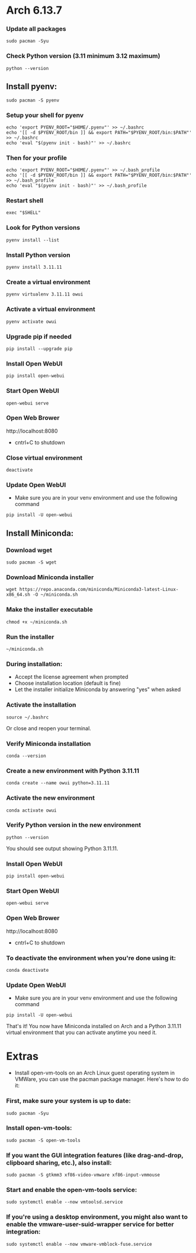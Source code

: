 # Arch 6.13.7
### Update all packages
```
sudo pacman -Syu
```

### Check Python version (3.11 minimum 3.12 maximum)
```
python --version
```

## Install pyenv:
```
sudo pacman -S pyenv
```

### Setup your shell for pyenv
```
echo 'export PYENV_ROOT="$HOME/.pyenv"' >> ~/.bashrc
echo '[[ -d $PYENV_ROOT/bin ]] && export PATH="$PYENV_ROOT/bin:$PATH"' >> ~/.bashrc
echo 'eval "$(pyenv init - bash)"' >> ~/.bashrc
```
### Then for your profile
```
echo 'export PYENV_ROOT="$HOME/.pyenv"' >> ~/.bash_profile
echo '[[ -d $PYENV_ROOT/bin ]] && export PATH="$PYENV_ROOT/bin:$PATH"' >> ~/.bash_profile
echo 'eval "$(pyenv init - bash)"' >> ~/.bash_profile
```
### Restart shell
```
exec "$SHELL"
```

### Look for Python versions
```
pyenv install --list
```

### Install Python version
```
pyenv install 3.11.11
```

### Create a virtual environment
```
pyenv virtualenv 3.11.11 owui
```

### Activate a virtual environment
```
pyenv activate owui
```

### Upgrade pip if needed
```
pip install --upgrade pip
```

### Install Open WebUI
```
pip install open-webui
```

### Start Open WebUI
```
open-webui serve
```

### Open Web Brower
http://localhost:8080
* cntrl+C to shutdown

### Close virtual environment
```
deactivate
```

### Update Open WebUI
- Make sure you are in your venv environment and use the following command
```
pip install -U open-webui
```

## Install Miniconda:
### Download wget
```
sudo pacman -S wget
```

### Download Miniconda installer
```
wget https://repo.anaconda.com/miniconda/Miniconda3-latest-Linux-x86_64.sh -O ~/miniconda.sh
```

### Make the installer executable
```
chmod +x ~/miniconda.sh
```

### Run the installer
```
~/miniconda.sh
```

### During installation:
- Accept the license agreement when prompted
- Choose installation location (default is fine)
- Let the installer initialize Miniconda by answering "yes" when asked

### Activate the installation
```
source ~/.bashrc
```

Or close and reopen your terminal.

### Verify Miniconda installation
```
conda --version
```

### Create a new environment with Python 3.11.11
```
conda create --name owui python=3.11.11
```

### Activate the new environment
```
conda activate owui
```

### Verify Python version in the new environment
```
python --version
```

You should see output showing Python 3.11.11.

### Install Open WebUI
```
pip install open-webui
```

### Start Open WebUI
```
open-webui serve
```

### Open Web Brower
http://localhost:8080
* cntrl+C to shutdown

### To deactivate the environment when you're done using it:
```
conda deactivate
```

### Update Open WebUI
- Make sure you are in your venv environment and use the following command
```
pip install -U open-webui
```

That's it! You now have Miniconda installed on Arch and a Python 3.11.11 virtual environment that you can activate anytime you need it.

# Extras
- Install open-vm-tools on an Arch Linux guest operating system in VMWare, you can use the pacman package manager. Here's how to do it:

### First, make sure your system is up to date:
```
sudo pacman -Syu
```

### Install open-vm-tools:
```
sudo pacman -S open-vm-tools
```

### If you want the GUI integration features (like drag-and-drop, clipboard sharing, etc.), also install:
```
sudo pacman -S gtkmm3 xf86-video-vmware xf86-input-vmmouse
```

### Start and enable the open-vm-tools service:
```
sudo systemctl enable --now vmtoolsd.service
```

### If you're using a desktop environment, you might also want to enable the vmware-user-suid-wrapper service for better integration:
```
sudo systemctl enable --now vmware-vmblock-fuse.service
```
